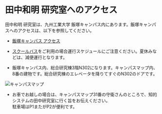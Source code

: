 
# 田中和明 研究室へのアクセス

田中和明 研究室は、九州工業大学 飯塚キャンパス内にあります。飯塚キャンパスへのアクセスは、以下を参照してください。

- [飯塚キャンパス アクセス](https://www.iizuka.kyutech.ac.jp/access)

- [スクールバス](https://www.iizuka.kyutech.ac.jp/campuslife/school-bus)をご利用の場合運行スケジュールにご注意ください。夏休みなどは、減便運行となります。

- 飯塚キャンパス内、総合研究棟3階N302になります。キャンパスマップ内、8番の建物です。総合研究棟のエレベータを降りてすぐのN302のドアです。

![キャンパスマップ](https://www.iizuka.kyutech.ac.jp/kit/wp-content/uploads/2022/04/CumpusMap-num-2022.jpg)

- お車でお越しの場合は、キャンパスマップ31番の守衛さんのところで、知的システムの田中研究室に行く旨をお伝えください。<br>駐車場はP1またがP2が便利です。
